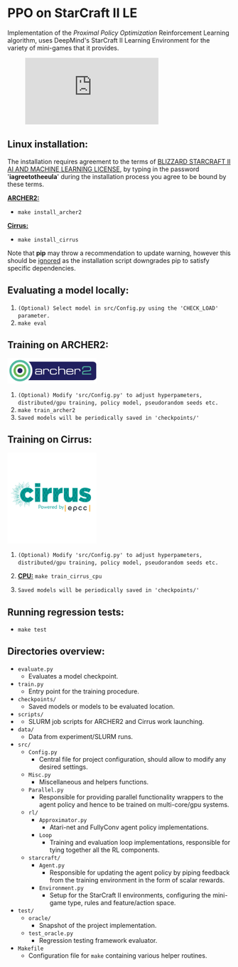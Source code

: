 # PPO on StarCraft II LE
Implementation of the *Proximal Policy Optimization* Reinforcement Learning algorithm, uses DeepMind's StarCraft II Learning Environment for the variety of mini-games that it provides.


<figure class="video_container">
  <iframe src="https://www.youtube.com/embed/uk2abOIxBak" frameborder="0" allowfullscreen="true"> </iframe>
</figure>


## Linux installation:
The installation requires agreement to the terms of [BLIZZARD STARCRAFT II AI AND MACHINE LEARNING LICENSE](http://blzdistsc2-a.akamaihd.net/AI_AND_MACHINE_LEARNING_LICENSE.html), by typing in the password '**iagreetotheeula**' during the installation process you agree to be bound by these terms.

<ins>**ARCHER2:**</ins>

* `make install_archer2`

<ins>**Cirrus:**</ins>

* `make install_cirrus`

Note that **pip** may throw a recommendation to update warning, however this should be <ins>ignored</ins> as the installation script downgrades pip to satisfy specific dependencies.

## Evaluating a model locally:
1. `(Optional) Select model in src/Config.py using the 'CHECK_LOAD' parameter.`
2. `make eval`

## Training on ARCHER2:
<img src="data/images/archer2_logo.png" alt="drawing" width="200"/>

1. `(Optional) Modify 'src/Config.py' to adjust hyperpameters, distributed/gpu training, policy model, pseudorandom seeds etc.`
2. `make train_archer2`
3. `Saved models will be periodically saved in 'checkpoints/'`

## Training on Cirrus:
<img src="data/images/cirrus_logo.png" alt="drawing" width="200"/>

1. `(Optional) Modify 'src/Config.py' to adjust hyperpameters, distributed/gpu training, policy model, pseudorandom seeds etc.`
2. <ins>**CPU:**</ins> `make train_cirrus_cpu`

3. `Saved models will be periodically saved in 'checkpoints/'`

## Running regression tests:
* `make test`
  
## Directories overview:
- `evaluate.py`
	* Evaluates a model checkpoint.
- `train.py`
	* Entry point for the training procedure.
- `checkpoints/`
	* Saved models or models to be evaluated location.
- `scripts/`
-	* SLURM job scripts for ARCHER2 and Cirrus work launching.
- `data/`
	* Data from experiment/SLURM runs.
- `src/`
	* `Config.py`
		- Central file for project configuration, should allow to modify any desired settings.
	* `Misc.py`
		- Miscellaneous and helpers functions.
	* `Parallel.py`
		- Responsible for providing parallel functionality wrappers to the agent policy and hence to be trained on multi-core/gpu systems.
	* `rl/`
		- `Approximator.py`
			* Atari-net and FullyConv agent policy implementations.
		- `Loop`
			* Training and evaluation loop implementations, responsible for tying together all the RL components.
	* `starcraft/`
		- `Agent.py`
			* Responsible for updating the agent policy by piping feedback from the training environment in the form of scalar rewards.
		- `Environment.py`
			* Setup for the StarCraft II environments, configuring the mini-game type, rules and feature/action space.
- `test/`
	* `oracle/`
		- Snapshot of the project implementation.
	* `test_oracle.py`
		- Regression testing framework evaluator.
- `Makefile`
	* Configuration file for `make` containing various helper routines.


